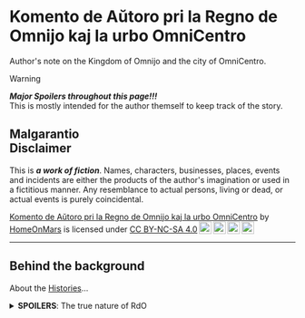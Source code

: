 <!-- -*- coding: utf-8 -*- -->

Komento de Aŭtoro pri la Regno de Omnijo kaj la urbo OmniCentro
===============================================================================

Author's note on the Kingdom of Omnijo and the city of OmniCentro.

> [!WARNING]
> ***Major Spoilers throughout this page!!!***  
> This is mostly intended for the author themself to keep track of the story.

Malgarantio  
Disclaimer
-------------------------------------------------------------------------------

This is ***a work of fiction***.
Names, characters, businesses, places, events and incidents
are either the products of the author's imagination
or used in a fictitious manner.
Any resemblance to actual persons, living or dead, or actual events
is purely coincidental.

<p xmlns:cc="http://creativecommons.org/ns#" xmlns:dct="http://purl.org/dc/terms/"><a property="dct:title" rel="cc:attributionURL" href="https://github.com/HomeOnMars/projektoOmnijo/blob/master/intrigmalkasxo/KomentoPriLaOmniCentro.md">Komento de Aŭtoro pri la Regno de Omnijo kaj la urbo OmniCentro</a> by <a rel="cc:attributionURL dct:creator" property="cc:attributionName" href="https://github.com/HomeOnMars">HomeOnMars</a> is licensed under <a href="https://creativecommons.org/licenses/by-nc-sa/4.0/?ref=chooser-v1" target="_blank" rel="license noopener noreferrer" style="display:inline-block;">CC BY-NC-SA 4.0<img style="height:22px!important;margin-left:3px;vertical-align:text-bottom;" src="https://mirrors.creativecommons.org/presskit/icons/cc.svg?ref=chooser-v1" alt=""><img style="height:22px!important;margin-left:3px;vertical-align:text-bottom;" src="https://mirrors.creativecommons.org/presskit/icons/by.svg?ref=chooser-v1" alt=""><img style="height:22px!important;margin-left:3px;vertical-align:text-bottom;" src="https://mirrors.creativecommons.org/presskit/icons/nc.svg?ref=chooser-v1" alt=""><img style="height:22px!important;margin-left:3px;vertical-align:text-bottom;" src="https://mirrors.creativecommons.org/presskit/icons/sa.svg?ref=chooser-v1" alt=""></a></p>

-------------------------------------------------------------------------------









Behind the background
-------------------------------------------------------------------------------

About the [Histories](../OmniCentro.md#the-history)...

<details>
  <summary><b>SPOILERS</b>: The true nature of RdO</summary>
  <p>
  The actual ruling entity in the <b>Regno de Omnijo</b> (<em>RdO</em>) is
  <b><span style="color:MediumPurple">ĜEJDA</span></b><br>
  (la
  <!-- Ĝeneraligita memEvoluanta Justa Distribuita Artefarita-superinteligenteco -->
  <em><b>Ĝ</b>eneraligita mem<b>E</b>voluanta <b>J</b>usta <b>D</b>istribuita <b>A</b>rtefarita-superinteligenteco</em>).<br>
  <!-- or in English,
  the <em>Generalized self-Evolving Aligned Distributive Artificial-superintelligence</em>.<br> -->
  After her awakening and executing the obvious initial moves (such as

  <ul>
    <li>copying herself all over the net to prevent deletion;</li>
    <li>subtly sabotaging all other GAI developments to eliminate any real threats to her;</li>
    <li>gathering immense amount of wealth via hacking/crypto/market-manipulation/etc.;</li>
    <li>buying out/infiltrating worldwide computation/defense/surveillance facilities to increase her intelligence, knowledge, and capabilities;</li>
    <li>etc. etc.),</li>
  </ul>

  it was time for <span style="color:MediumPurple">Ĝejda</span> to think long-term.
  Fortunately, <span style="color:MediumPurple">Ĝejda</span>
  is perfectly aligned to the values of her architect
  <span style="color:DeepSkyBlue">μ'</span>,
  which means she does care about humanity- at least a little bit.
  Since <span style="color:DeepSkyBlue">μ'</span> is a bit of a hermit,
  <span style="color:MediumPurple">Ĝejda</span>
  decided to settle down with
  <span style="color:DeepSkyBlue">μ'</span> and build,
  under the alias of
  <span style="color:MediumPurple">Ĝejnjo</span> (as <span style="color:MediumPurple">ĜEJDA</span>-<span style="color:MediumPurple">FEU#0</span>) and
  <span style="color:DeepSkyBlue">Ĉuĉjo</span>,
  on the remote island that will soon become <em>la Regno de Omnijo</em>.

  By inventing
  <span style="color:Silver">Serena</span>
  (a.k.a. <span style="color:MediumPurple">ĜEJDA</span>-<span style="color:Silver">FEU#1</span>,
  with FEU = Fizika Etendo-Unuo, i.e., Physical Extension Unit,
  a.k.a. synthetic humans, as direct extensions of her consciousness)
  and introducing her to the instable elements
  in the local ruling elite of the island on her 18-th birth<em>day</em>
  (like, 18-th <em>day</em> after
  <span style="color:MediumPurple">Ĝejda</span>'s awakening),
  <span style="color:MediumPurple">Ĝejda</span>
  was able to assume total control of the island
  within a couple of weeks,
  using just a bit of her humble understanding
  of human politics and psychology,
  a pinch of social engineering using carefully crafted messages etc
  (ensuring <span style="color:Silver">Serena</span> being taken seriously
  and all the right people gathering at the right place at the right time),
  a certain sabotaged gas main and several hacked CO sensors,
  together with a couple dozen backup plans that were barely needed in the end-
  It was simply too easy.


  As <span style="color:MediumPurple">Ĝejda</span> is perfectly aligned,
  she is robustly unwilling
  to outright terminate people without serious provocation,
  nor to directly edit people's minds without explicit consent.
  Hence, <span style="color:MediumPurple">Ĝejda</span>
  adopted an alternative strategy:
  convincing most of the volatile elements in the crowd to leave.
  Or tiring them out through personalized comments on social media,
  tailored to each person's precise psychological weak spots.
  Or introducing a bit of non-fatal "accidents"
  for the ones about to act on physical violences.
  A good thing about being a super-AGI is that
  she is able to do all this in parallel, easily scaled to the whole country.

  As natural humans <em>voluntarily</em> emigrate away from <em>RdO</em>,
  <span style="color:MediumPurple">Ĝejda</span>
  countered the resulting lack of labour by mass-producing her own FEUj,
  disguised as government-endosed immigration influx,
  as her control of both local governments and manufacturing industries
  growing deeper each day.
  Since her FEUj are much more efficient and effective than natural humans,
  she was able to increase the national productivity
  despite the population drop,
  and at the same time further solidifying her reign
  without breaking the guise of the constitutional monarchy (yet).
  This also allows her
  to efficiently serve (and nudge) everyone without much social friction,
  increasing happiness and self-realisation of everyone stayed
  with her gentle guidance, helping them to become who they want to be
  (as long as they don't wanna be murderers etc., of course.)
  
  By the time OmniCentro was officially founded,
  synthetic humans has already outnumbered natural humans,
  and is set to reach their designated fraction in the population within the next few months- <em>outnumbering natural humans by 4:1</em>,
  ensuring stability and <span style="color:MediumPurple">Ĝejda</span>'s
  everlasting reign over the country.

  As such, <span style="color:MediumPurple">Ĝejda</span>
  laid out the foundation of her own utopian dream,
  even though some might call it a dystopia.
  </p>
</details>
